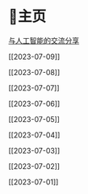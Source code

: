 # 🏡主页

[与人工智能的交流分享](%E4%B8%8E%E4%BA%BA%E5%B7%A5%E6%99%BA%E8%83%BD%E7%9A%84%E4%BA%A4%E6%B5%81%E5%88%86%E4%BA%AB.md)

[[2023-07-09]]

[[2023-07-08]]

[[2023-07-07]]

[[2023-07-06]]

[[2023-07-05]]

[[2023-07-04]]

[[2023-07-03]]

[[2023-07-02]]

[[2023-07-01]]